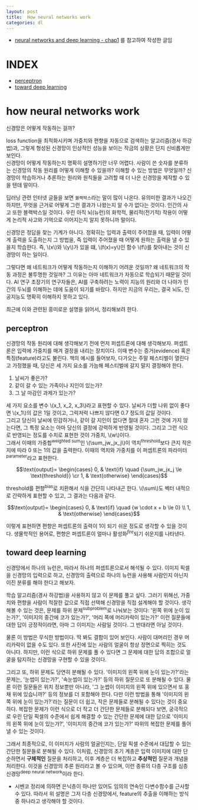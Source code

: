 ```yaml
---
layout: post
title:  How neural networks work
categories: dl
---
```

- [neural networks and deep learning - chap1](http://neuralnetworksanddeeplearning.com/chap1.html) 를 참고하여 작성한 글임

# INDEX
- [perceptron](#perceptron)
- [toward deep learning](#toward-deep-learning)

# how neural networks work
신경망은 어떻게 작동하는 걸까?  

loss function을 최적화시키며 가중치와 편향을 자동으로 검색하는 알고리즘(경사 하강법)과, 그렇게 형성된 신경망이 인상적인 성능을 보이는 작금의 상황은 단지 신비롭게만 보인다.  
신경망이 어떻게 작동하는지 명확히 설명하기란 너무 어렵다. 사람이 쓴 숫자를 분류하는 신경망의 작동 원리를 어떻게 이해할 수 있을까? 이해할 수 있는 방법은 무엇일까? 신경망이 학습하거나 추론하는 원리와 원칙들을 고려할 때 더 나은 신경망을 제작할 수 있을 텐데 말이다.  

딥러닝 관련 인터넷 글들을 보면 `블랙박스`라는 말이 많이 나온다. 유의미한 결과가 나오긴 하지만, 무엇을 근거로 어떻게 그런 결과가 나왔는지 알 수가 없다는 것이다. 인간의 사고 또한 블랙박스일 것이다. 우린 아직 뇌(뉴런)의 화학적, 물리적(전기적) 작용이 어떻게 논리적 사고와 기억으로 이어지는지 알지 못하니까 말이다.  

신경망은 정답을 찾는 기계가 아니다. 정확히는 입력과 출력이 주어졌을 때, 입력이 어떻게 출력을 도출하는지 그 방법을, 즉 입력이 주어졌을 때 어떻게 원하는 출력을 낼 수 있을지 학습한다. 즉, \\(x\\)와 \\(y\\)가 있을 떄, \\(f(x)=y\\)인 함수 \\(f\\)를 찾아내는 것이 신경망이 하는 일이다.  

그렇다면 왜 네트워크가 어떻게 작동하는지 이해하기 어려운 것일까? 왜 네트워크의 작동 과정은 불투명한 것일까? 그 이유는 아마 네트워크가 자동으로 학습되기 때문일 것이다. AI 연구 초장기의 연구자들은, AI를 구축하려는 노력이 지능의 원리와 더 나아가 인간의 두뇌를 이해하는 데에 도움이 되기를 바랐다. 하지만 지금의 우리는, 결국 뇌도, 인공지능도 명확히 이해하지 못하고 있다.  

최근에 이와 관련된 흥미로운 설명을 읽어서, 정리해보려 한다.

## perceptron
신경망의 작동 원리에 대해 생각해보기 전에 먼저 퍼셉트론에 대해 생각해보자. 퍼셉트론은 입력에 가중치를 매겨 결정을 내리는 장치이다. 이때 변수는 증거(evidence) 혹은 특징(feature)라고도 불린다. 책의 예시를 들어보자, 다가오는 주말 페스티벌이 열린다고 가정했을 때, 당신은 세 가지 요소를 가늠해 페스티벌에 갈지 말지 결정해야 한다.  

1. 날씨가 좋은가?
2. 같이 갈 수 있는 가족이나 지인이 있는가?
3. 그 날 마감인 과제가 있는가?

세 가지 요소를 변수 \\(x_1, x_2, x_3\\)라고 표현할 수 있다. 날씨가 더할 나위 없이 좋다면 \\(x_1\\)의 값은 1일 것이고, 그럭저럭 나쁘지 않다면 0.7 정도의 값일 것이다.  
그리고 당신이 날씨에 민감하거나, 같이 갈 지인이 없다면 절대 혼자 그런 것에 가지 않는다면, 그 특정 요소는 아마 당신의 결정에 강력하게 반영될 것이다. 그리고 그런 식으로 반영되는 정도를 수치로 표현한 것이 가중치, \\(w\\)이다.  
그래서 이때의 가중합<sup>weighted sum</sup>인 \\(\sum_jw_jx_j\\)이 역치<sup>threshold</sup>보다 큰지 작은지에 따라 0 또는 1의 값을 출력한다. 이때의 역치와 가중치를 이 퍼셉트론의 파라미터<sup>parameter</sup>라고 표현한다.

$$\text{output}=
\begin{cases}
0, & \text{if} \quad {\sum_jw_jx_j \le \text{threshold}} \cr
1, & \text{otherwise}
\end{cases}$$

threshold를 편향<sup>bias</sup>로 치환해서 식을 간단히 나타내곤 한다. \\(\sum\\)도 벡터 내적으로 간략하게 표현할 수 있고, 그 결과는 다음과 같다.  

$$\text{output}=
\begin{cases}
0, & \text{if} \quad {w \cdot x + b \le 0} \\
1, & \text{otherwise}
\end{cases}$$

이렇게 표현하면 편향은 퍼셉트론의 출력이 1이 되기 쉬운 정도로 생각할 수 있을 것이다. 생물학적인 용어로, 편향은 퍼셉트론이 얼마나 활성화<sup>*fire*</sup>되기 쉬운지를 나타낸다.

## toward deep learning
신경망에서 하나의 뉴런은, 따라서 하나의 퍼셉트론으로서 해석될 수 있다. 이미지 픽셀을 신경망의 입력으로 하고, 신경망의 출력으로 하나의 뉴런을 사용해 사람인지 아닌지 이진 분류를 해야 한다고 해보자.  

학습 알고리즘(경사 하강법)을 사용하지 않고 이 문제를 풀고 싶다. 그러기 위해선, 가중치와 편향을 사람이 적잘한 값으로 직접 선택해 신경망을 직접 설계해야 할 것이다. 생각해볼 수 있는 것은, 문제를 하위 문제<sup>subproblem</sup>로 나눠보는 것이다: '왼쪽 위에 눈이 있는가?', '이미지의 중간에 코가 있는가?', '머리 쪽에 머리카락이 있는가?' 이런 질문들에 대한 답이 긍정적이라면, 아마 그 이미지는 사람일 것이다. 그 반대라면 아닐 것이다.  

물론 이 방법은 무식한 방법이다. 딱 봐도 결함이 있어 보인다. 사람이 대머리인 경우 머리카락이 없을 수도 있다. 또한 사진에 있는 사람의 얼굴이 항상 정면으로 찍히는 것도 아니다. 하지만, 이런 식으로 하위 문제를 풀 수 있다면 그 문제에 대한 답의 조합으로 얼굴을 탐지하는 신경망을 구현할 수 있을 것이다.  

그리고 또, 하위 문제도 당연히 분해될 수 있다. '이미지의 왼쪽 위에 눈이 있는가?'라는 문제는, '눈썹이 있는가?', '속눈썹이 있는가?' 등의 하위 질문으로 또 분해될 수 있다. 물론 이런 질문들은 위치 정보뿐만 아니라, '그 눈썹이 이미지의 왼쪽 위에 있으면서 또 홍채 위에 있습니까?' 등의 정보를 더 포함해야 한다. 다만 이런 방법을 통해 '이미지의 왼쪽 위에 눈이 있는가?'라는 질문이 더 쉽고, 작은 문제들로 분해될 수 있다는 것이 중요하다. 복잡한 문제가 이런 식으로 더 작고 더 간단한 문제들로 분해되다 보면, 궁극적으로 우린 단일 픽셀의 수준에서 쉽게 해결할 수 있는 간단한 문제에 대한 답으로 '이미지의 왼쪽 위에 눈이 있는가?', '이미지의 중간에 코가 있는가?' 따위의 복잡한 문제를 풀어낼 수 있는 것이다.  

그래서 최종적으로, 이 이미지가 사람의 얼굴인지는, 단일 픽셀 수준에서 대답할 수 있는 간단한 질문들로 분해될 수 있다. 이처럼, 신경망의 초기 계층은 입력 이미지에 대한 단순하면서 **구체적인** 질문을 처리하고, 이후 계층은 더 복잡하고 **추상적인** 질문과 개념을 처리한다. 이것을 신경망의 추론 원리라고 볼 수 있으며, 이런 종류의 다층 구조를 심층 신경망<sup>deep neural network</sup>이라 한다.  

+ 시벤코 정리에 의하면 은닉층이 하나만 있어도 임의의 연속인 다변수함수를 근사할 수 있다. 따라서 위 설명은 그저 다층 신경망에서, feature의 추출을 이해하는 방식 중 하나라고 생각해야 할 것이다.